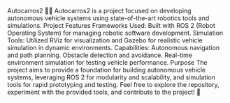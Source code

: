 Autocarros2 🚗🤖
Autocarros2 is a project focused on developing autonomous vehicle systems using state-of-the-art robotics tools and simulations.
Project Features
Frameworks Used: Built with ROS 2 (Robot Operating System) for managing robotic software development.
Simulation Tools: Utilized RViz for visualization and Gazebo for realistic vehicle simulation in dynamic environments.
Capabilities:
Autonomous navigation and path planning.
Obstacle detection and avoidance.
Real-time environment simulation for testing vehicle performance.
Purpose
The project aims to provide a foundation for building autonomous vehicle systems, leveraging ROS 2 for modularity and scalability, and simulation tools for rapid prototyping and testing.
Feel free to explore the repository, experiment with the provided tools, and contribute to the project! 🚀
